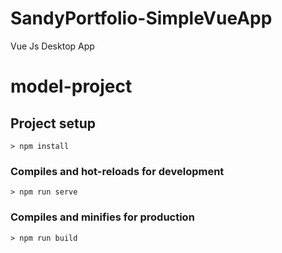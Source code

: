 # SandyPortfolio-SimpleVueApp
Vue Js Desktop App
# model-project

## Project setup

`> npm install`

### Compiles and hot-reloads for development

`> npm run serve`


### Compiles and minifies for production

`> npm run build`

